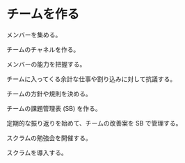 # チームを作る

メンバーを集める。

チームのチャネルを作る。

メンバーの能力を把握する。

チームに入ってくる余計な仕事や割り込みに対して抗議する。

チームの方針や規則を決める。

チームの課題管理表 (SB) を作る。

定期的な振り返りを始めて、チームの改善案を SB で管理する。

スクラムの勉強会を開催する。

スクラムを導入する。
